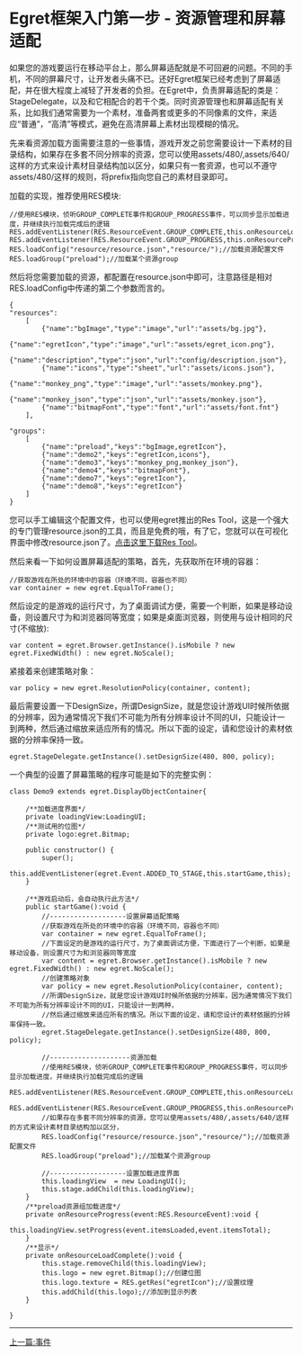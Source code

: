 Egret框架入门第一步 - 资源管理和屏幕适配
===============

如果您的游戏要运行在移动平台上，那么屏幕适配就是不可回避的问题。不同的手机，不同的屏幕尺寸，让开发者头痛不已。还好Egret框架已经考虑到了屏幕适配，并在很大程度上减轻了开发者的负担。在Egret中，负责屏幕适配的类是：StageDelegate，以及和它相配合的若干个类。同时资源管理也和屏幕适配有关系，比如我们通常需要为一个素材，准备两套或更多的不同像素的文件，来适应“普通”，“高清”等模式，避免在高清屏幕上素材出现模糊的情况。

先来看资源加载方面需要注意的一些事情，游戏开发之前您需要设计一下素材的目录结构，如果存在多套不同分辨率的资源，您可以使用assets/480/,assets/640/这样的方式来设计素材目录结构加以区分，如果只有一套资源，也可以不遵守assets/480/这样的规则，将prefix指向您自己的素材目录即可。

加载的实现，推荐使用RES模块:

```
//使用RES模块，侦听GROUP_COMPLETE事件和GROUP_PROGRESS事件，可以同步显示加载进度，并继续执行加载完成后的逻辑
RES.addEventListener(RES.ResourceEvent.GROUP_COMPLETE,this.onResourceLoadComplete,this);
RES.addEventListener(RES.ResourceEvent.GROUP_PROGRESS,this.onResourceProgress,this);
RES.loadConfig("resource/resource.json","resource/");//加载资源配置文件
RES.loadGroup("preload");//加载某个资源group
```

然后将您需要加载的资源，都配置在resource.json中即可，注意路径是相对RES.loadConfig中传递的第二个参数而言的。
```
{
"resources":
    [
        {"name":"bgImage","type":"image","url":"assets/bg.jpg"},
        {"name":"egretIcon","type":"image","url":"assets/egret_icon.png"},
        {"name":"description","type":"json","url":"config/description.json"},
        {"name":"icons","type":"sheet","url":"assets/icons.json"},
        {"name":"monkey_png","type":"image","url":"assets/monkey.png"},
        {"name":"monkey_json","type":"json","url":"assets/monkey.json"},
        {"name":"bitmapFont","type":"font","url":"assets/font.fnt"}
    ],

"groups":
    [
        {"name":"preload","keys":"bgImage,egretIcon"},
        {"name":"demo2","keys":"egretIcon,icons"},
        {"name":"demo3","keys":"monkey_png,monkey_json"},
        {"name":"demo4","keys":"bitmapFont"},
        {"name":"demo7","keys":"egretIcon"},
        {"name":"demo8","keys":"egretIcon"}
    ]
}
```

您可以手工编辑这个配置文件，也可以使用egret推出的Res Tool，这是一个强大的专门管理resource.json的工具，而且是免费的哦，有了它，您就可以在可视化界面中修改resource.json了。[点击这里下载Res Tool](http://www.egret-labs.org/download/restool-download.html)。

然后来看一下如何设置屏幕适配的策略，首先，先获取所在环境的容器：

```
//获取游戏在所处的环境中的容器（环境不同，容器也不同）
var container = new egret.EqualToFrame();
```

然后设定的是游戏的运行尺寸，为了桌面调试方便，需要一个判断，如果是移动设备，则设置尺寸为和浏览器同等宽度；如果是桌面浏览器，则使用与设计相同的尺寸(不缩放):

```
var content = egret.Browser.getInstance().isMobile ? new egret.FixedWidth() : new egret.NoScale();
```

紧接着来创建策略对象：

```
var policy = new egret.ResolutionPolicy(container, content);
```

最后需要设置一下DesignSize，所谓DesignSize，就是您设计游戏UI时候所依据的分辨率，因为通常情况下我们不可能为所有分辨率设计不同的UI，只能设计一到两种，然后通过缩放来适应所有的情况。所以下面的设定，请和您设计的素材依据的分辨率保持一致。

```
egret.StageDelegate.getInstance().setDesignSize(480, 800, policy);
```

一个典型的设置了屏幕策略的程序可能是如下的完整实例：

```
class Demo9 extends egret.DisplayObjectContainer{

    /**加载进度界面*/
    private loadingView:LoadingUI;
    /**测试用的位图*/
    private logo:egret.Bitmap;

    public constructor() {
        super();
        this.addEventListener(egret.Event.ADDED_TO_STAGE,this.startGame,this);
    }

    /**游戏启动后，会自动执行此方法*/
    public startGame():void {
        //-------------------设置屏幕适配策略
        //获取游戏在所处的环境中的容器（环境不同，容器也不同）
        var container = new egret.EqualToFrame();
        //下面设定的是游戏的运行尺寸，为了桌面调试方便，下面进行了一个判断，如果是移动设备，则设置尺寸为和浏览器同等宽度
        var content = egret.Browser.getInstance().isMobile ? new egret.FixedWidth() : new egret.NoScale();
        //创建策略对象
        var policy = new egret.ResolutionPolicy(container, content);
        //所谓DesignSize，就是您设计游戏UI时候所依据的分辨率，因为通常情况下我们不可能为所有分辨率设计不同的UI，只能设计一到两种，
        //然后通过缩放来适应所有的情况。所以下面的设定，请和您设计的素材依据的分辨率保持一致。
        egret.StageDelegate.getInstance().setDesignSize(480, 800, policy);

        //--------------------资源加载
        //使用RES模块，侦听GROUP_COMPLETE事件和GROUP_PROGRESS事件，可以同步显示加载进度，并继续执行加载完成后的逻辑
        RES.addEventListener(RES.ResourceEvent.GROUP_COMPLETE,this.onResourceLoadComplete,this);
        RES.addEventListener(RES.ResourceEvent.GROUP_PROGRESS,this.onResourceProgress,this);
        //如果存在多套不同分辨率的资源，您可以使用assets/480/,assets/640/这样的方式来设计素材目录结构加以区分，
        RES.loadConfig("resource/resource.json","resource/");//加载资源配置文件
        RES.loadGroup("preload");//加载某个资源group

        //-------------------设置加载进度界面
        this.loadingView  = new LoadingUI();
        this.stage.addChild(this.loadingView);
    }
    /**preload资源组加载进度*/
    private onResourceProgress(event:RES.ResourceEvent):void {
        this.loadingView.setProgress(event.itemsLoaded,event.itemsTotal);
    }
    /**显示*/
    private onResourceLoadComplete():void {
        this.stage.removeChild(this.loadingView);
        this.logo = new egret.Bitmap();//创建位图
        this.logo.texture = RES.getRes("egretIcon");//设置纹理
        this.addChild(this.logo);//添加到显示列表
    }

}
```

- - -

[上一篇:事件](https://github.com/NeoGuo/html5-documents/blob/master/egret/08-event.md)
